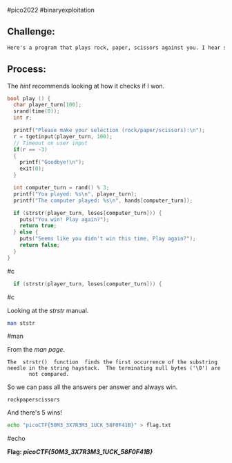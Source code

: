#pico2022 #binaryexploitation 

## Challenge:
```md
Here's a program that plays rock, paper, scissors against you. I hear something good happens if you win 5 times in a row. Connect to the program with netcat: `$ nc saturn.picoctf.net 51420` The program's source code with the flag redacted can be downloaded [here](https://artifacts.picoctf.net/c/442/game-redacted.c).
```

## Process:
The *hint* recommends looking at how it checks if I won.
```c
bool play () {
  char player_turn[100];
  srand(time(0));
  int r;

  printf("Please make your selection (rock/paper/scissors):\n");
  r = tgetinput(player_turn, 100);
  // Timeout on user input
  if(r == -3)
  {
    printf("Goodbye!\n");
    exit(0);
  }

  int computer_turn = rand() % 3;
  printf("You played: %s\n", player_turn);
  printf("The computer played: %s\n", hands[computer_turn]);

  if (strstr(player_turn, loses[computer_turn])) {
    puts("You win! Play again?");
    return true;
  } else {
    puts("Seems like you didn't win this time. Play again?");
    return false;
  }
}
```
#c 

```c
  if (strstr(player_turn, loses[computer_turn])) {
```
#c 

Looking at the *strstr* manual.
```bash
man ststr
```
#man

From the *man page*.
```
The  strstr()  function  finds the first occurrence of the substring needle in the string haystack.  The terminating null bytes ('\0') are
       not compared.
```

So we can pass all the answers per answer and always win.
```
rockpaperscissors
```

And there's 5 wins!
```bash
echo "picoCTF{50M3_3X7R3M3_1UCK_58F0F41B}" > flag.txt
```
#echo 

**Flag: *picoCTF{50M3_3X7R3M3_1UCK_58F0F41B}***
